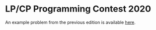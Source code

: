 # LP/CP Programming Contest 2020

An example problem from the previous edition is available [here](billykid.md).